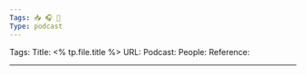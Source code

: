 ```yaml
---
Tags: 📥 🎧 🔴
Type: podcast
---
```


Tags: 
Title: <% tp.file.title %>
URL: 
Podcast: 
People: 
Reference: 

---
